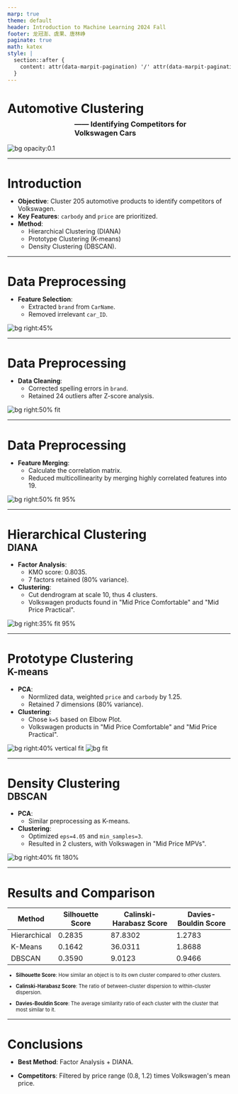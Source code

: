 ```yaml
---
marp: true
theme: default
header: Introduction to Machine Learning 2024 Fall
footer: 龙冠澎、虞果、唐林峥
paginate: true
math: katex
style: |
  section::after {
    content: attr(data-marpit-pagination) '/' attr(data-marpit-pagination-total);
  }
---
```


# Automotive Clustering

<div style="margin-left: 30%; margin-top: -3%">

### —— Identifying Competitors for Volkswagen Cars

</div>

![bg opacity:0.1](image/slides/volkswagen.jpg)

---

# Introduction

- **Objective**: Cluster 205 automotive products to identify competitors of Volkswagen.
- **Key Features**: `carbody` and `price` are prioritized.
- **Method**: 
  - Hierarchical Clustering (DIANA)
  - Prototype Clustering (K-means)
  - Density Clustering (DBSCAN).

---

# Data Preprocessing

- **Feature Selection**:
  - Extracted `brand` from `CarName`.
  - Removed irrelevant `car_ID`.

![bg right:45% ](image/slides/datainfo.png)

---

# Data Preprocessing

- **Data Cleaning**:
  - Corrected spelling errors in `brand`.
  - Retained 24 outliers after Z-score analysis.

![bg right:50% fit](image/slides/z-socre-dist.png)

---

# Data Preprocessing

- **Feature Merging**:
  - Calculate the correlation matrix.
  - Reduced multicollinearity by merging highly correlated features into 19.

![bg right:50% fit 95%](image/slides/cor-matrix.png)


---


<style scoped>
h1 {
    margin-bottom: 0 !important; /* Remove bottom margin of h1 */
}

h2 {
    margin-top: 0 !important; /* Remove top margin of h2 */
}
</style>

# Hierarchical Clustering
## DIANA

- **Factor Analysis**:
  - KMO score: 0.8035.
  - 7 factors retained (80\% variance).
- **Clustering**:
  - Cut dendrogram at scale 10, thus 4 clusters.
  - Volkswagen products found in "Mid Price Comfortable" and "Mid Price Practical".



![bg right:35% fit 95%](image/slides/dendrograph.png)




---

<style scoped>
h1 {
    margin-bottom: 0 !important; /* Remove bottom margin of h1 */
}

h2 {
    margin-top: 0 !important; /* Remove top margin of h2 */
}
</style>


# Prototype Clustering
## K-means

- **PCA**:
  - Normlized data, weighted `price` and `carbody` by 1.25.
  - Retained 7 dimensions (80% variance).
- **Clustering**:
  - Chose `k=5` based on Elbow Plot.
  - Volkswagen products in "Mid Price Comfortable" and "Mid Price Practical".

![bg right:40% vertical fit](image/slides/elbow.png)
![bg fit](image/slides/kmeans.png)

---

<style scoped>
h1 {
    margin-bottom: 0 !important; /* Remove bottom margin of h1 */
}

h2 {
    margin-top: 0 !important; /* Remove top margin of h2 */
}
</style>


# Density Clustering
## DBSCAN

- **PCA**:
  - Similar preprocessing as K-means.
- **Clustering**:
  - Optimized `eps=4.05` and `min_samples=3`.
  - Resulted in 2 clusters, with Volkswagen in "Mid Price MPVs".

![bg right:40% fit 180%](image/slides/dbscan.png)

---

# Results and Comparison

| **Method**         | **Silhouette Score** | **Calinski-Harabasz Score** | **Davies-Bouldin Score** |
|---------------------|----------------------|-----------------------------|--------------------------|
| Hierarchical        | 0.2835               | 87.8302                     | 1.2783                   |
| K-Means             | 0.1642               | 36.0311                     | 1.8688                   |
| DBSCAN              | 0.3590               | 9.0123                      | 0.9466                   |


<div style="font-size: 0.8em;">

- **Silhouette Score**: How similar an object is to its own cluster compared to other clusters.

- **Calinski-Harabasz Score**: The ratio of between-cluster dispersion to within-cluster dispersion. 

- **Davies-Bouldin Score**: The average similarity ratio of each cluster with the cluster that most similar to it.

</div>

---

# Conclusions

- **Best Method**: Factor Analysis + DIANA.

- **Competitors**: Filtered by price range (0.8, 1.2) times Volkswagen's mean price.
